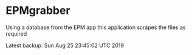 # EPMgrabber
Using a database from the EPM app this application scrapes the files as required


Latest backup: Sun Aug 25 23:45:02 UTC 2019
